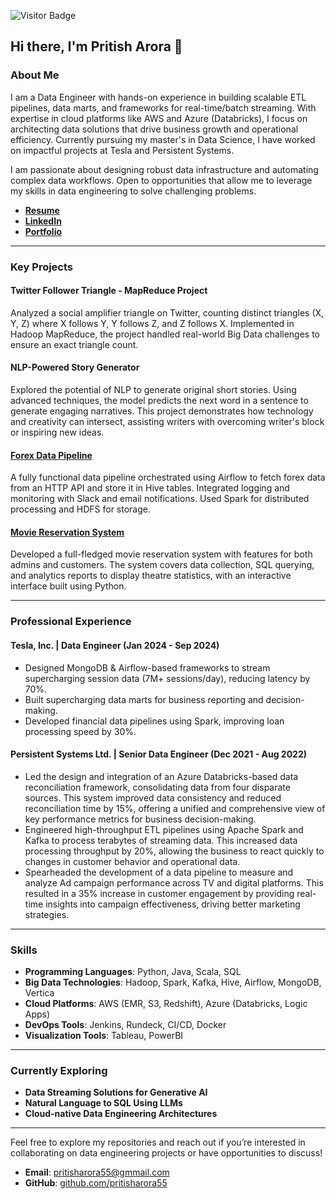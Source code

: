 ![Visitor Badge](https://visitor-badge.laobi.icu/badge?page_id=pritisharora55.pritisharora55)

## Hi there, I'm Pritish Arora 👋

### About Me

I am a Data Engineer with hands-on experience in building scalable ETL pipelines, data marts, and frameworks for real-time/batch streaming. With expertise in cloud platforms like AWS and Azure (Databricks), I focus on architecting data solutions that drive business growth and operational efficiency. Currently pursuing my master's in Data Science, I have worked on impactful projects at Tesla and Persistent Systems.




I am passionate about designing robust data infrastructure and automating complex data workflows. Open to opportunities that allow me to leverage my skills in data engineering to solve challenging problems.

- **[Resume](https://github.com/pritisharora55/resume)**  
- **[LinkedIn](https://www.linkedin.com/in/pritish-arora-2b7594192/)**  
- **[Portfolio](https://pritisharora55.github.io/)**

---

### Key Projects

#### **Twitter Follower Triangle - MapReduce Project**
Analyzed a social amplifier triangle on Twitter, counting distinct triangles (X, Y, Z) where X follows Y, Y follows Z, and Z follows X. Implemented in Hadoop MapReduce, the project handled real-world Big Data challenges to ensure an exact triangle count.

#### **NLP-Powered Story Generator**
Explored the potential of NLP to generate original short stories. Using advanced techniques, the model predicts the next word in a sentence to generate engaging narratives. This project demonstrates how technology and creativity can intersect, assisting writers with overcoming writer's block or inspiring new ideas.

#### **[Forex Data Pipeline](https://github.com/pritisharora55/Forex-Data-Pipeline)**
A fully functional data pipeline orchestrated using Airflow to fetch forex data from an HTTP API and store it in Hive tables. Integrated logging and monitoring with Slack and email notifications. Used Spark for distributed processing and HDFS for storage.

#### **[Movie Reservation System](https://github.com/pritisharora55/Movie_reservation_system)**
Developed a full-fledged movie reservation system with features for both admins and customers. The system covers data collection, SQL querying, and analytics reports to display theatre statistics, with an interactive interface built using Python.

---

### Professional Experience

#### **Tesla, Inc. | Data Engineer (Jan 2024 - Sep 2024)**
- Designed MongoDB & Airflow-based frameworks to stream supercharging session data (7M+ sessions/day), reducing latency by 70%.
- Built supercharging data marts for business reporting and decision-making.
- Developed financial data pipelines using Spark, improving loan processing speed by 30%.

#### **Persistent Systems Ltd. | Senior Data Engineer (Dec 2021 - Aug 2022)**
- Led the design and integration of an Azure Databricks-based data reconciliation framework, consolidating data from four disparate sources. This system improved data consistency and reduced reconciliation time by 15%, offering a unified and comprehensive view of key performance metrics for business decision-making.
- Engineered high-throughput ETL pipelines using Apache Spark and Kafka to process terabytes of streaming data. This increased data processing throughput by 20%, allowing the business to react quickly to changes in customer behavior and operational data.
- Spearheaded the development of a data pipeline to measure and analyze Ad campaign performance across TV and digital platforms. This resulted in a 35% increase in customer engagement by providing real-time insights into campaign effectiveness, driving better marketing strategies.

---

### Skills

- **Programming Languages**: Python, Java, Scala, SQL  
- **Big Data Technologies**: Hadoop, Spark, Kafka, Hive, Airflow, MongoDB, Vertica  
- **Cloud Platforms**: AWS (EMR, S3, Redshift), Azure (Databricks, Logic Apps)  
- **DevOps Tools**: Jenkins, Rundeck, CI/CD, Docker  
- **Visualization Tools**: Tableau, PowerBI

---

### Currently Exploring

- **Data Streaming Solutions for Generative AI**  
- **Natural Language to SQL Using LLMs**  
- **Cloud-native Data Engineering Architectures**

---

Feel free to explore my repositories and reach out if you’re interested in collaborating on data engineering projects or have opportunities to discuss!

- **Email**: pritisharora55@gmmail.com  
- **GitHub**: [github.com/pritisharora55](https://github.com/pritisharora55)
